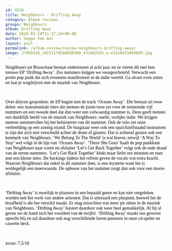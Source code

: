 ```yaml
---
id: 4228
title: Neighbours - Drifting Away
category: Album reviews
groups: Neighbours
album: Drifting Away
date: 2018-02-14T11:57:24+00:00
author: Seppe Van Ael
layout: post
permalink: /album-review/review-neighbours-drifting-away/
image: 27999328_10211178580036560_431402502_o-e1518431894699.jpg
---
```

<span style="color: #000000; font-family: Calibri;">Neighbours uit Brasschaat bestaat ondertussen al acht jaar, en ze vieren dit met hun nieuwe EP ‘Drifting Away’. Zes nummers krijgen we voorgeschoteld. Verwacht een portie pop punk die zich eveneens manifesteert in de indie wereld. Ga alvast even zitten en laat je wegdrijven met de muziek van Neighbours.</span>

<span style="color: #000000; font-family: Calibri;"> </span>

<span style="color: #000000; font-family: Calibri;">Over drijven gesproken: de EP begint met de track ‘Oceans Away’. Die bestaat uit twee delen: een instrumentale intro die meteen de juiste toon zet voor de resterende vijf nummers en een tweede deel dat dan weer een volwaardig nummer is. Deze geeft meteen een duidelijk beeld van de muziek van Neighbours: snelle, vrolijke indie. We krijgen meteen summervibes bij het beluisteren van dit nummer. Ook de solo zet onze verbeelding op een zonnig strand. De basgitaar weet ook een opzichzelfstaand instrument te zijn dat zich niet verschuild achter de drum of gitaren. Dat is achteraf gezien ook een kenmerk van Neighbours. ‘We Belong To The World’ is wat braver, terwijl ‘A Way To Stay’ wel volgt in de lijn van ‘Oceans Away’. ‘There She Goes’ haalt de pop punkkant van Neighbours naar voren en afsluiter ‘Let’s Get Back Together’ volgt ook de rode draad van de eerste nummers. ‘Let’s Get Back Together’ klokt maar liefst zes minuten en start met een kleine intro. De backings tijdens het refrein geven de vocals wat extra kracht. Waarom Neighbours dat enkel in dit nummer doet, is een mysterie want het is weldegelijk een meerwaarde. De opbouw van het nummer zorgt dan ook voor een mooie afsluiter.</span>

<span style="color: #000000; font-family: Calibri;"> </span>

<span style="color: #000000; font-family: Calibri;">‘Drifting Away’ is moeilijk te plaatsen in een bepaald genre en kan niet vergeleken worden met het werk van andere artiesten. Dat is uiteraard een pluspunt, hoewel het de braafheid is die het verschil maakt. Er mag misschien wat meer pit zitten in de muziek van Neighbours. ‘Drifting Away’ luistert daardoor ook weer heel gemakkelijk. Al bij al geven we de band toch het voordeel van de twijfel. ‘Drifting Away’ maakt ons gewoon oprecht blij en zal daardoor ook nog verschillende keren passeren in onze cd-speler en cassette deck.</span>

<span style="color: #000000; font-family: Calibri;"> </span>

s<span style="color: #000000; font-family: Calibri;">core: 7,5/10 </span>

<span style="color: #000000; font-family: Calibri;"> </span>